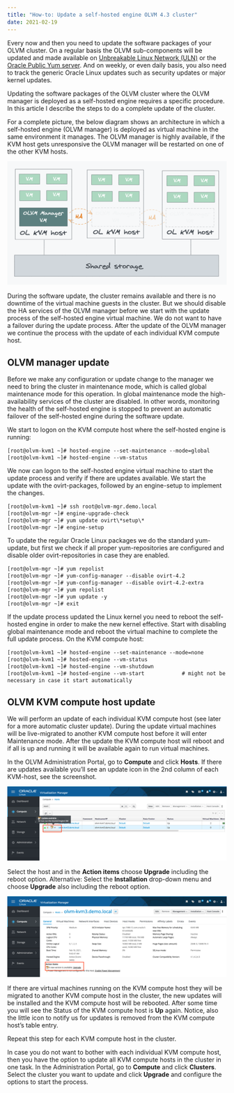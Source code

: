 ```yaml
---
title: "How-to: Update a self-hosted engine OLVM 4.3 cluster"
date: 2021-02-19
---
```

Every now and then you need to update the software packages of your OLVM 
cluster. On a regular basis the OLVM sub-components will be updated and made 
available on [Unbreakable Linux Network (ULN)](https://linux.oracle.com/) or the [Oracle Public Yum server](https://yum.oracle.com/).
And on weekly, or even daily basis, 
you also need to track the generic Oracle Linux updates such as security 
updates or major kernel updates. 

Updating the software packages of the OLVM cluster where the OLVM manager is 
deployed as a self-hosted engine requires a specific procedure. In this 
article I describe the steps to do a complete update of the cluster. 

For a complete picture, the below diagram shows an architecture in which a self-hosted engine (OLVM manager) is deployed as virtual machine in the same environment it manages. The OLVM manager is highly available, if the KVM host gets unresponsive the OLVM manager will be restarted on one of the other KVM hosts.

![SHE architecture drawing](/assets/images/2021-02-19-olvm-she.png)

During the software update, the cluster remains available and there is no 
downtime of the virtual machine guests in the cluster. But we should disable 
the HA services of the OLVM manager before we start with the update process 
of the self-hosted engine virtual machine. We do not want to have a 
failover during the update process. After the update of the OLVM manager we 
continue the process with the update of each individual KVM compute host.

## OLVM manager update
Before we make any configuration or update change to the manager we need to bring the cluster in maintenance mode, which is called global maintenance mode for this operation.  In global maintenance mode the high-availability services of the cluster are disabled. In other words, monitoring the health of the self-hosted engine is stopped to prevent an automatic failover of the self-hosted engine during the software update. 

We start to logon on the KVM compute host where the self-hosted engine is running:
```
[root@olvm-kvm1 ~]# hosted-engine --set-maintenance --mode=global
[root@olvm-kvm1 ~]# hosted-engine --vm-status
```
We now can logon to the self-hosted engine virtual machine to start the update process and verify if there are updates available. We start the update with the ovirt-packages, followed by an engine-setup to implement the changes.
```
[root@olvm-kvm1 ~]# ssh root@olvm-mgr.demo.local
[root@olvm-mgr ~]# engine-upgrade-check
[root@olvm-mgr ~]# yum update ovirt\*setup\*
[root@olvm-mgr ~]# engine-setup
```
To update the regular Oracle Linux packages we do the standard yum-update, but first we check if all proper yum-repositories are configured and disable older ovirt-repositories in case they are enabled.
```
[root@olvm-mgr ~]# yum repolist	
[root@olvm-mgr ~]# yum-config-manager --disable ovirt-4.2
[root@olvm-mgr ~]# yum-config-manager --disable ovirt-4.2-extra
[root@olvm-mgr ~]# yum repolist
[root@olvm-mgr ~]# yum update -y
[root@olvm-mgr ~]# exit
```
If the update process updated the Linux kernel you need to reboot the self-hosted engine in order to make the new kernel effective. Start with disabling global maintenance mode and reboot the virtual machine to complete the full update process. On the KVM compute host:
```
[root@olvm-kvm1 ~]# hosted-engine --set-maintenance --mode=none
[root@olvm-kvm1 ~]# hosted-engine --vm-status
[root@olvm-kvm1 ~]# hosted-engine --vm-shutdown
[root@olvm-kvm1 ~]# hosted-engine --vm-start			# might not be necessary in case it start automatically
```

## OLVM KVM compute host update

We will perform an update of each individual KVM compute host (see later for a more automatic cluster update). During the update virtual machines will be live-migrated to another KVM compute host before it will enter Maintenance mode. After the update the KVM compute host will reboot and if all is up and running it will be available again to run virtual machines.

In the OLVM Administration Portal, go to **Compute** and click **Hosts**. If there are updates available you’ll see an update icon in the 2nd column of each KVM-host, see the screenshot.

![Update notification icon](/assets/images/2021-02-19-olvm-kvm1.png)

Select the host and in the **Action items** choose **Upgrade** including the reboot option. Alternative: Select the **Installation** drop-down menu and choose **Upgrade** also including the reboot option.

![Update action item](/assets/images/2021-02-19-olvm-kvm2.png)

If there are virtual machines running on the KVM compute host they will be migrated to another KVM compute host in the cluster, the new updates will be installed and the KVM compute host will be rebooted. After some time you will see the Status of the KVM compute host is **Up** again. Notice, also the little icon to notify us for updates is removed from the KVM compute host’s table entry.

Repeat this step for each KVM compute host in the cluster.

In case you do not want to bother with each individual KVM compute host, then you have the option to update all KVM compute hosts in the cluster in one task. In the Administration Portal, go to **Compute** and click **Clusters**. Select the cluster you want to update and click **Upgrade** and configure the options to start the process. 

